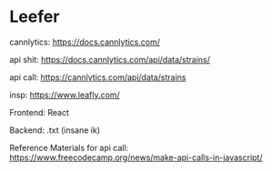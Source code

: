 # Leefer
cannlytics: https://docs.cannlytics.com/

api shit: https://docs.cannlytics.com/api/data/strains/

api call: https://cannlytics.com/api/data/strains

insp: https://www.leafly.com/

Frontend: React

Backend: .txt (insane ik)


Reference Materials for api call: https://www.freecodecamp.org/news/make-api-calls-in-javascript/
